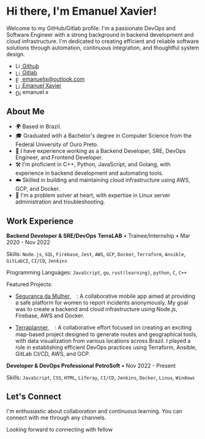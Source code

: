# Hi there, I'm Emanuel Xavier!

Welcome to my GitHub/Gitlab profile. I'm a passionate DevOps and Software Engineer with a strong background in backend development and cloud infrastructure. I'm dedicated to creating efficient and reliable software solutions through automation, continuous integration, and thoughtful system design.

- [<img src="https://www.svgrepo.com/download/512317/github-142.svg" alt="LinkedIn" style="height: 1em;  max-height: 1em; ertical-align: middle;"> Github](https://github.com/emanuel-xavier)
- [<img src="https://www.svgrepo.com/download/373625/gitlab.svg" alt="LinkedIn" style="height: 1em; max-height: 1em; vertical-align: middle;"> Gitlab](https://gitlab.com/emanuel-xavier)
- [<img src="https://www.svgrepo.com/download/421616/email-mail-web.svg" alt="Email" style="height: 1em; max-height: 1em; vertical-align: middle;"> emanueljx@outlook.com](mailto:emanueljx@outlook.com)
- [<img src="https://www.svgrepo.com/download/448234/linkedin.svg" alt="LinkedIn" style="height: 1em; max-height: 1em; vertical-align: middle;"> Emanuel Xavier](https://www.linkedin.com/in/emanuel-xavier)
- <img src="https://www.svgrepo.com/download/353655/discord-icon.svg" alt="Discord" style="height: 1em; vertical-align: middle;"> emanuel.x

## About Me
- 🌍 Based in Brazil.
- 🎓 Graduated with a Bachelor's degree in Computer Science from the Federal University of Ouro Preto.
- 💼 I have experience working as a Backend Developer, SRE, DevOps Engineer, and Frontend Developer.
- 🛠️ I'm proficient in C++, Python, JavaScript, and Golang, with experience in backend development and automating tools.
- ☁️ Skilled in building and maintaining cloud infrastructure using AWS, GCP, and Docker.
- 🔧 I'm a problem solver at heart, with expertise in Linux server administration and troubleshooting.

## Work Experience

**Backend Developer & SRE/DevOps**
**TerraLAB** • Trainee/Internship • Mar 2020 - Nov 2022

Skills: `Node.js`, `SQL`, `Firebase`, `Jest`, `AWS`, `GCP`, `Docker`, `Terraform`, `Ansible`, `GitLabCI`, `CI/CD`, `Jenkins`

Programming Languages: `JavaScript`, `go`, `rust(learning)`, `python`, `C`, `C++`

Featured Projects:
- [Segurança da Mulher <img src="https://www.svgrepo.com/download/510970/external-link.svg"  style="height: 1em; vertical-align: middle;">](https://play.google.com/store/apps/details?id=com.ouvidoria.mobile&hl=pt_BR&gl=US):
  A collaborative mobile app aimed at providing a safe platform for women to report incidents anonymously. My goal was to create a backend and cloud infrastructure using Node.js, Firebase, AWS and Docker.

- [Terraplanner <img src="https://www.svgrepo.com/download/510970/external-link.svg"  style="height: 1em; vertical-align: middle;">](https://terraplanner.org/):
  A collaborative effort focused on creating an exciting map-based project designed to generate routes and geographical tools, with data visualization from various locations across Brazil. I played a role in establishing efficient DevOps practices using Terraform, Ansible, GitLab CI/CD, AWS, and GCP.

**Developer & DevOps Professional**
**PetroSoft** • Nov 2022 - Present

Skills: `JavaScript`, `CSS`, `HTML`, `Liferay`, `CI/CD`, `Jenkins`, `Docker`, `Linux`, `Windows`

## Let's Connect
I'm enthusiastic about collaboration and continuous learning. You can connect with me through any channels.

Looking forward to connecting with fellow
